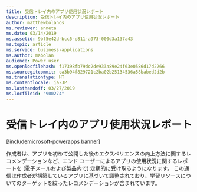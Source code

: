 ```yaml
---
title: 受信トレイ内のアプリ使用状況レポート
description: 受信トレイ内のアプリ使用状況レポート
author: matthewbolanos
ms.reviewer: anneta
ms.date: 03/14/2019
ms.assetid: 9bf5e42d-bcc5-e811-a973-000d3a137a43
ms.topic: article
ms.service: business-applications
ms.author: mabolan
audience: Power user
ms.openlocfilehash: f17398fb79dc2de933a89e24f63e0586d17d2266
ms.sourcegitcommit: ca3b94f829721c2ba02b25134536a58babed2d2b
ms.translationtype: HT
ms.contentlocale: ja-JP
ms.lasthandoff: 03/27/2019
ms.locfileid: "900274"
---
```

# <a name="app-usage-reports-in-your-inbox"></a>受信トレイ内のアプリ使用状況レポート


[!include[microsoft-powerapps banner](../includes/microsoft-powerapps.md)]

作成者は、アプリを初めて公開した後のエクスペリエンスの向上方法に関するレコメンデーションなど、エンド ユーザーによるアプリの使用状況に関するレポートを (電子メールおよび製品内で) 定期的に受け取るようになります。 この通信は作成者が構築しているアプリに基づいて調整されており、学習リソースについてのターゲットを絞ったレコメンデーションが含まれています。
